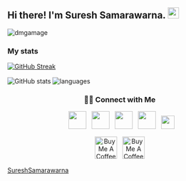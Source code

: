 <h2> Hi there! I'm Suresh Samarawarna. 
<img src="https://github.com/souvikguria98/souvikguria98/blob/master/Hi.gif" width="25"></h2>

<p align="left"> <img src="https://komarev.com/ghpvc/?username=SureshSamarawarna&label=Profile%20views&color=0e75b6&style=flat" alt="dmgamage" /> </p>

### My stats

[![GitHub Streak](http://github-readme-streak-stats.herokuapp.com?user=SureshSamarawarna&theme=vision-friendly-dark)](https://git.io/streak-stats)<br>

<img align="center" src="https://github-readme-stats.vercel.app/api?username=SureshSamarawarna&show_icons=true&include_all_commits=true&theme=dracula" alt="GitHub stats" />

<img align="center" src="https://github-readme-stats.vercel.app/api/top-langs/?username=SureshSamarawarna&&exclude_repo=gnomezgrave&layout=compact&theme=dracula" alt="languages"/>



<h3 align="center"> 🤝🏻 Connect with Me </h3>

<p align="center">
&nbsp; <a href="mailto:suresh.asan8@gmail.com" target="_blank" rel="noopener noreferrer"><img src="https://cdn-icons-png.flaticon.com/512/2504/2504727.png"  width="40" /></a>
&nbsp; <a href="https://www.linkedin.com/in/suresh-samarawarna-68b843166/" target="_blank" rel="noopener noreferrer"><img src="https://cdn-icons-png.flaticon.com/512/3536/3536505.png" width="40" /></a>
&nbsp; <a href="https://stackoverflow.com/users/19688458/suresh-samarawarna" target="_blank" rel="noopener noreferrer"><img src="https://cdn-icons-png.flaticon.com/512/2111/2111628.png" width="40" /></a>
&nbsp; <a href="https://twitter.com/samarawarna" target="_blank" rel="noopener noreferrer"><img src="https://cdn-icons-png.flaticon.com/512/3256/3256013.png" width="40" /></a>
&nbsp; <a href="https://about.me/samarawarna" target="_blank" rel="noopener noreferrer"><img src="https://cdn.worldvectorlogo.com/logos/about-me.svg" height="30"/></a> <br>
</p>

<p align="center">
<a href="https://www.buymeacoffee.com/sureshasanQ" target="_blank"><img src="https://cdn.buymeacoffee.com/buttons/v2/default-yellow.png" alt="Buy Me A Coffee" height="50px" ></a> &nbsp;
<a href="https://www.patreon.com/user?u=86745688" target="_blank"><img src="https://cloakandmeeple.files.wordpress.com/2017/06/become_a_patron_button3x.png?w=610" alt="Buy Me A Coffee" height="50px" ></a>
</p>

[SureshSamarawarna](https://github.com/SureshSamarawarna)
